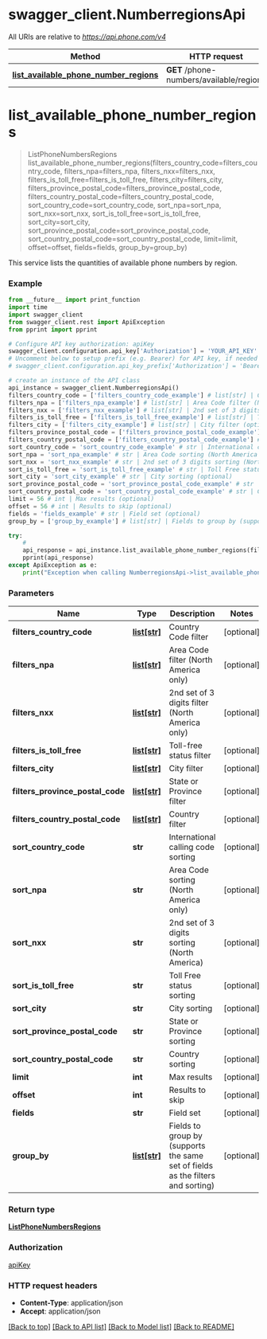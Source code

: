 # swagger_client.NumberregionsApi

All URIs are relative to *https://api.phone.com/v4*

Method | HTTP request | Description
------------- | ------------- | -------------
[**list_available_phone_number_regions**](NumberregionsApi.md#list_available_phone_number_regions) | **GET** /phone-numbers/available/regions | 


# **list_available_phone_number_regions**
> ListPhoneNumbersRegions list_available_phone_number_regions(filters_country_code=filters_country_code, filters_npa=filters_npa, filters_nxx=filters_nxx, filters_is_toll_free=filters_is_toll_free, filters_city=filters_city, filters_province_postal_code=filters_province_postal_code, filters_country_postal_code=filters_country_postal_code, sort_country_code=sort_country_code, sort_npa=sort_npa, sort_nxx=sort_nxx, sort_is_toll_free=sort_is_toll_free, sort_city=sort_city, sort_province_postal_code=sort_province_postal_code, sort_country_postal_code=sort_country_postal_code, limit=limit, offset=offset, fields=fields, group_by=group_by)



This service lists the quantities of available phone numbers by region.

### Example 
```python
from __future__ import print_function
import time
import swagger_client
from swagger_client.rest import ApiException
from pprint import pprint

# Configure API key authorization: apiKey
swagger_client.configuration.api_key['Authorization'] = 'YOUR_API_KEY'
# Uncomment below to setup prefix (e.g. Bearer) for API key, if needed
# swagger_client.configuration.api_key_prefix['Authorization'] = 'Bearer'

# create an instance of the API class
api_instance = swagger_client.NumberregionsApi()
filters_country_code = ['filters_country_code_example'] # list[str] | Country Code filter (optional)
filters_npa = ['filters_npa_example'] # list[str] | Area Code filter (North America only) (optional)
filters_nxx = ['filters_nxx_example'] # list[str] | 2nd set of 3 digits filter (North America only) (optional)
filters_is_toll_free = ['filters_is_toll_free_example'] # list[str] | Toll-free status filter (optional)
filters_city = ['filters_city_example'] # list[str] | City filter (optional)
filters_province_postal_code = ['filters_province_postal_code_example'] # list[str] | State or Province filter (optional)
filters_country_postal_code = ['filters_country_postal_code_example'] # list[str] | Country filter (optional)
sort_country_code = 'sort_country_code_example' # str | International calling code sorting (optional)
sort_npa = 'sort_npa_example' # str | Area Code sorting (North America only) (optional)
sort_nxx = 'sort_nxx_example' # str | 2nd set of 3 digits sorting (North America) (optional)
sort_is_toll_free = 'sort_is_toll_free_example' # str | Toll Free status sorting (optional)
sort_city = 'sort_city_example' # str | City sorting (optional)
sort_province_postal_code = 'sort_province_postal_code_example' # str | State or Province sorting (optional)
sort_country_postal_code = 'sort_country_postal_code_example' # str | Country sorting (optional)
limit = 56 # int | Max results (optional)
offset = 56 # int | Results to skip (optional)
fields = 'fields_example' # str | Field set (optional)
group_by = ['group_by_example'] # list[str] | Fields to group by (supports the same set of fields as the filters and sorting) (optional)

try: 
    # 
    api_response = api_instance.list_available_phone_number_regions(filters_country_code=filters_country_code, filters_npa=filters_npa, filters_nxx=filters_nxx, filters_is_toll_free=filters_is_toll_free, filters_city=filters_city, filters_province_postal_code=filters_province_postal_code, filters_country_postal_code=filters_country_postal_code, sort_country_code=sort_country_code, sort_npa=sort_npa, sort_nxx=sort_nxx, sort_is_toll_free=sort_is_toll_free, sort_city=sort_city, sort_province_postal_code=sort_province_postal_code, sort_country_postal_code=sort_country_postal_code, limit=limit, offset=offset, fields=fields, group_by=group_by)
    pprint(api_response)
except ApiException as e:
    print("Exception when calling NumberregionsApi->list_available_phone_number_regions: %s\n" % e)
```

### Parameters

Name | Type | Description  | Notes
------------- | ------------- | ------------- | -------------
 **filters_country_code** | [**list[str]**](str.md)| Country Code filter | [optional] 
 **filters_npa** | [**list[str]**](str.md)| Area Code filter (North America only) | [optional] 
 **filters_nxx** | [**list[str]**](str.md)| 2nd set of 3 digits filter (North America only) | [optional] 
 **filters_is_toll_free** | [**list[str]**](str.md)| Toll-free status filter | [optional] 
 **filters_city** | [**list[str]**](str.md)| City filter | [optional] 
 **filters_province_postal_code** | [**list[str]**](str.md)| State or Province filter | [optional] 
 **filters_country_postal_code** | [**list[str]**](str.md)| Country filter | [optional] 
 **sort_country_code** | **str**| International calling code sorting | [optional] 
 **sort_npa** | **str**| Area Code sorting (North America only) | [optional] 
 **sort_nxx** | **str**| 2nd set of 3 digits sorting (North America) | [optional] 
 **sort_is_toll_free** | **str**| Toll Free status sorting | [optional] 
 **sort_city** | **str**| City sorting | [optional] 
 **sort_province_postal_code** | **str**| State or Province sorting | [optional] 
 **sort_country_postal_code** | **str**| Country sorting | [optional] 
 **limit** | **int**| Max results | [optional] 
 **offset** | **int**| Results to skip | [optional] 
 **fields** | **str**| Field set | [optional] 
 **group_by** | [**list[str]**](str.md)| Fields to group by (supports the same set of fields as the filters and sorting) | [optional] 

### Return type

[**ListPhoneNumbersRegions**](ListPhoneNumbersRegions.md)

### Authorization

[apiKey](../README.md#apiKey)

### HTTP request headers

 - **Content-Type**: application/json
 - **Accept**: application/json

[[Back to top]](#) [[Back to API list]](../README.md#documentation-for-api-endpoints) [[Back to Model list]](../README.md#documentation-for-models) [[Back to README]](../README.md)


